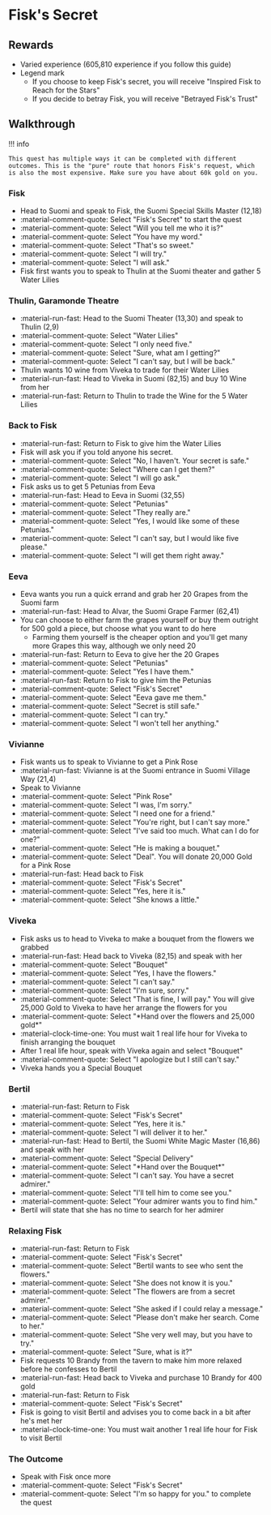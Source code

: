 # Fisk's Secret

## Rewards

- Varied experience (605,810 experience if you follow this guide)
- Legend mark
    - If you choose to keep Fisk's secret, you will receive "Inspired Fisk to Reach for the Stars"
    - If you decide to betray Fisk, you will receive "Betrayed Fisk's Trust"

## Walkthrough

!!! info

    This quest has multiple ways it can be completed with different outcomes. This is the "pure" route that honors Fisk's request, which is also the most expensive. Make sure you have about 60k gold on you.

### Fisk

- Head to Suomi and speak to Fisk, the Suomi Special Skills Master (12,18)
- :material-comment-quote: Select "Fisk's Secret" to start the quest
- :material-comment-quote: Select "Will you tell me who it is?"
- :material-comment-quote: Select "You have my word."
- :material-comment-quote: Select "That's so sweet."
- :material-comment-quote: Select "I will try."
- :material-comment-quote: Select "I will ask."
- Fisk first wants you to speak to Thulin at the Suomi theater and gather 5 Water Lilies

### Thulin, Garamonde Theatre

- :material-run-fast: Head to the Suomi Theater (13,30) and speak to Thulin (2,9)
- :material-comment-quote: Select "Water Lilies"
- :material-comment-quote: Select "I only need five."
- :material-comment-quote: Select "Sure, what am I getting?"
- :material-comment-quote: Select "I can't say, but I will be back."
- Thulin wants 10 wine from Viveka to trade for their Water Lilies
- :material-run-fast: Head to Viveka in Suomi (82,15) and buy 10 Wine from her
- :material-run-fast: Return to Thulin to trade the Wine for the 5 Water Lilies

### Back to Fisk

- :material-run-fast: Return to Fisk to give him the Water Lilies
- Fisk will ask you if you told anyone his secret.
- :material-comment-quote: Select "No, I haven't. Your secret is safe."
- :material-comment-quote: Select "Where can I get them?"
- :material-comment-quote: Select "I will go ask."
- Fisk asks us to get 5 Petunias from Eeva
- :material-run-fast: Head to Eeva in Suomi (32,55)
- :material-comment-quote: Select "Petunias"
- :material-comment-quote: Select "They really are."
- :material-comment-quote: Select "Yes, I would like some of these Petunias."
- :material-comment-quote: Select "I can't say, but I would like five please."
- :material-comment-quote: Select "I will get them right away."

### Eeva

- Eeva wants you run a quick errand and grab her 20 Grapes from the Suomi farm
- :material-run-fast: Head to Alvar, the Suomi Grape Farmer (62,41)
- You can choose to either farm the grapes yourself or buy them outright for 500 gold a piece, but choose what you want to do here
    - Farming them yourself is the cheaper option and you'll get many more Grapes this way, although we only need 20
- :material-run-fast: Return to Eeva to give her the 20 Grapes
- :material-comment-quote: Select "Petunias"
- :material-comment-quote: Select "Yes I have them."
- :material-run-fast: Return to Fisk to give him the Petunias
- :material-comment-quote: Select "Fisk's Secret"
- :material-comment-quote: Select "Eeva gave me them."
- :material-comment-quote: Select "Secret is still safe."
- :material-comment-quote: Select "I can try."
- :material-comment-quote: Select "I won't tell her anything."

### Vivianne

- Fisk wants us to speak to Vivianne to get a Pink Rose
- :material-run-fast: Vivianne is at the Suomi entrance in Suomi Village Way (21,4)
- Speak to Vivianne
- :material-comment-quote: Select "Pink Rose"
- :material-comment-quote: Select "I was, I'm sorry."
- :material-comment-quote: Select "I need one for a friend."
- :material-comment-quote: Select "You're right, but I can't say more."
- :material-comment-quote: Select "I've said too much. What can I do for one?"
- :material-comment-quote: Select "He is making a bouquet."
- :material-comment-quote: Select "Deal". You will donate 20,000 Gold for a Pink Rose
- :material-run-fast: Head back to Fisk
- :material-comment-quote: Select "Fisk's Secret"
- :material-comment-quote: Select "Yes, here it is."
- :material-comment-quote: Select "She knows a little."


### Viveka

- Fisk asks us to head to Viveka to make a bouquet from the flowers we grabbed
- :material-run-fast: Head back to Viveka (82,15) and speak with her
- :material-comment-quote: Select "Bouquet"
- :material-comment-quote: Select "Yes, I have the flowers."
- :material-comment-quote: Select "I can't say."
- :material-comment-quote: Select "I'm sure, sorry."
- :material-comment-quote: Select "That is fine, I will pay." You will give 25,000 Gold to Viveka to have her arrange the flowers for you
- :material-comment-quote: Select "\*Hand over the flowers and 25,000 gold\*"
- :material-clock-time-one: You must wait 1 real life hour for Viveka to finish arranging the bouquet
- After 1 real life hour, speak with Viveka again and select "Bouquet"
- :material-comment-quote: Select "I apologize but I still can't say."
- Viveka hands you a Special Bouquet

### Bertil

- :material-run-fast: Return to Fisk
- :material-comment-quote: Select "Fisk's Secret"
- :material-comment-quote: Select "Yes, here it is."
- :material-comment-quote: Select "I will deliver it to her."
- :material-run-fast: Head to Bertil, the Suomi White Magic Master (16,86) and speak with her
- :material-comment-quote: Select "Special Delivery"
- :material-comment-quote: Select "\*Hand over the Bouquet\*"
- :material-comment-quote: Select "I can't say. You have a secret admirer."
- :material-comment-quote: Select "I'll tell him to come see you."
- :material-comment-quote: Select "Your admirer wants you to find him."
- Bertil will state that she has no time to search for her admirer

### Relaxing Fisk

- :material-run-fast: Return to Fisk
- :material-comment-quote: Select "Fisk's Secret"
- :material-comment-quote: Select "Bertil wants to see who sent the flowers."
- :material-comment-quote: Select "She does not know it is you."
- :material-comment-quote: Select "The flowers are from a secret admirer."
- :material-comment-quote: Select "She asked if I could relay a message."
- :material-comment-quote: Select "Please don't make her search. Come to her."
- :material-comment-quote: Select "She very well may, but you have to try."
- :material-comment-quote: Select "Sure, what is it?"
- Fisk requests 10 Brandy from the tavern to make him more relaxed before he confesses to Bertil
- :material-run-fast: Head back to Viveka and purchase 10 Brandy for 400 gold
- :material-run-fast: Return to Fisk
- :material-comment-quote: Select "Fisk's Secret"
- Fisk is going to visit Bertil and advises you to come back in a bit after he's met her
- :material-clock-time-one: You must wait another 1 real life hour for Fisk to visit Bertil

### The Outcome

- Speak with Fisk once more
- :material-comment-quote: Select "Fisk's Secret"
- :material-comment-quote: Select "I'm so happy for you." to complete the quest
